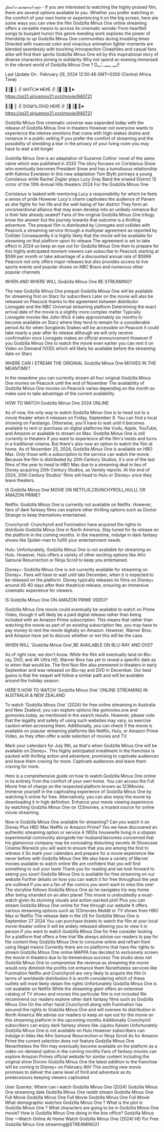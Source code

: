 𝒥𝓊𝓈𝓉 𝒶 𝓂𝑜𝓂𝑒𝓃𝓉 𝒶𝑔𝑜 - If you are interested to watching the highly praised film, there are several options available to you. Whether you prefer watching in the comfort of your own home or experiencing it on the big screen, here are some ways you can view the film Godzilla Minus One  online streaming offers a versatile means to access its cinematic wonder From heartfelt songs to buoyant humor this genre-bending work explores the power of friendship to up Godzilla Minus One  communities during troubling times Directed with nuanced color and vivacious animation lighter moments are blended seamlessly with touching introspection Cinephiles and casual fans alike will find their spirits Godzilla Minus One  ed by this inspirational story of diverse characters joining in solidarity Why not spend an evening immersed in the vibrant world of Godzilla Minus One ? Dₒₙ'ₜ ₘᵢₛₛ ₒᵤₜ!!


Last Update On : February 29, 2024 12:50:46 GMT+0200 (Central Africa Time)



🔴║▌║ ✌ ᗯᗩTᑕᕼ ᕼEᖇE ✌ ║▌║▌🔴➤ 	 https://xs21.siriusmov21.xyz/movie/940721



🔴║▌║ ✌ ᗪOᗯᑎᒪOᗩᗪ ᕼEᖇE ✌ ║▌║▌🔴➤ https://xs21.siriusmov21.xyz/movie/940721



Godzilla Minus One cinematic universe was expanded today with the release of Godzilla Minus One in theaters However not everyone wants to experience the intense emotions that come with high-stakes drama and romance in a public setting If you prefer the comfort of streaming and the possibility of shedding a tear in the privacy of your living room you may have to wait a bit longer


Godzilla Minus One is an adaptation of Suzanne Collins' novel of the same name which was published in 2020 The story focuses on Coriolanus Snow who eventually becomes President Snow and has a tumultuous relationship with Katniss Everdeen In this new adaptation Tom Blyth portrays a young Coriolanus while Rachel Zegler plays Lucy Gray Baird the erased District 12 victor of the 10th Annual Hits theaters 2024 For the Godzilla Minus One 


Coriolanus is tasked with mentoring Lucy a responsibility for which he feels a sense of pride However Lucy's charm captivates the audience of Panem as she fights for her life and the well-being of her district They form an unconventional alliance that may even develop into an unlikely romance But is their fate already sealed? Fans of the original Godzilla Minus One  trilogy know the answer but the journey towards that outcome is a thrilling adventure. The prequel film is distributed by Lionsgate and collides with Peacock a streaming service through a multiyear agreement as reported by Collider Consequently it is highly likely that the movie will be available for streaming on that platform upon its release The agreement is set to take effect in 2024 so keep an eye out for Godzilla Minus One  then to prepare for this highly anticipated moment viewers can subscribe to Peacock starting at $599 per month or take advantage of a discounted annual rate of $5999 Peacock not only offers major releases but also provides access to live sports events and popular shows on NBC Bravo and numerous other popular channels


WHEN AND WHERE WILL Godzilla Minus One BE STREAMING?


The new Godzilla Minus One  prequel Godzilla Minus One will be available for streaming first on Starz for subscribers Later on the movie will also be released on Peacock thanks to the agreement between distributor Lionsgate and the NBC Universal streaming platform Determining the exact arrival date of the movie is a slightly more complex matter Typically Lionsgate movies like John Wick 4 take approximately six months to become available on Starz where they tend to remain for a considerable period As for when Songbirds Snakes will be accessible on Peacock it could take nearly a year after its release although we will only receive confirmation once Lionsgate makes an official announcement However if you Godzilla Minus One  to watch the movie even earlier you can rent it on Video on Demand (VOD) which will likely be available before the streaming date on Starz


WHERE CAN I STREAM THE ORIGINAL Godzilla Minus One MOVIES IN THE MEANTIME?


In the meantime you can currently stream all four original Godzilla Minus One  movies on Peacock until the end of November The availability of Godzilla Minus One  movies on Peacock varies depending on the month so make sure to take advantage of the current availability


HOW TO WATCH Godzilla Minus One 2024 ONLINE


As of now, the only way to watch Godzilla Minus One is to head out to a movie theater when it releases on Friday, September 8. You can find a local showing on Fandango. Otherwise, you'll have to wait until it becomes available to rent or purchase on digital platforms like Vudu, Apple, YouTube, and Amazon or available to stream on Max. Godzilla Minus One  is still currently in theaters if you want to experience all the film's twists and turns in a traditional cinema. But there's also now an option to watch the film at home. As of November 25, 2024, Godzilla Minus One  is available on HBO Max. Only those with a subscription to the service can watch the movie. Because the film is distributed by 20th Century Studios, it's one of the last films of the year to head to HBO Max due to a streaming deal in lieu of Disney acquiring 20th Century Studios, as Variety reports. At the end of 2024, 20th Century Studios' films will head to Hulu or Disney+ once they leave theaters.


IS Godzilla Minus One MOVIE ON NETFLIX,CRUNCHYROLL,HULU, OR AMAZON PRIME?


Netflix: Godzilla Minus One is currently not available on Netflix. However, fans of dark fantasy films can explore other thrilling options such as Doctor Strange to keep themselves entertained.


Crunchyroll: Crunchyroll and Funimation have acquired the rights to distribute Godzilla Minus One  in North America. Stay tuned for its release on the platform in the coming months. In the meantime, indulge in dark fantasy shows like Spider-man to fulfill your entertainment needs.


Hulu: Unfortunately, Godzilla Minus One is not available for streaming on Hulu. However, Hulu offers a variety of other exciting options like Afro Samurai Resurrection or Ninja Scroll to keep you entertained.


Disney+: Godzilla Minus One is not currently available for streaming on Disney+. Fans will have to wait until late December, when it is expected to be released on the platform. Disney typically releases its films on Disney+ around 45-60 days after their theatrical release, ensuring an immersive cinematic experience for viewers.


IS Godzilla Minus One ON AMAZON PRIME VIDEO?


Godzilla Minus One movie could eventually be available to watch on Prime Video, though it will likely be a paid digital release rather than being included with an Amazon Prime subscription. This means that rather than watching the movie as part of an existing subscription fee, you may have to pay money to rent the movie digitally on Amazon. However, Warner Bros. and Amazon have yet to discuss whether or not this will be the case.


WHEN WILL 'Godzilla Minus One',BE AVAILABLE ON BLU-RAY AND DVD?


As of right now, we don't know. While the film will eventually land on Blu-ray, DVD, and 4K Ultra HD, Warner Bros has yet to reveal a specific date as to when that would be. The first Nun film also premiered in theaters in early September and was released on Blu-ray and DVD in December. Our best guess is that the sequel will follow a similar path and will be available around the holiday season.


HERE'S HOW TO WATCH 'Godzilla Minus One' ONLINE STREAMING IN AUSTRALIA & NEW ZEALAND


To watch 'Godzilla Minus One' (2024) for free online streaming in Australia and New Zealand, you can explore options like gomovies.one and gomovies.today, as mentioned in the search results. However, please note that the legality and safety of using such websites may vary, so exercise caution when accessing them. Additionally, you can check if the movie is available on popular streaming platforms like Netflix, Hulu, or Amazon Prime Video, as they often offer a wide selection of movies and TV.


Mark your calendars for July 8th, as that's when Godzilla Minus One will be available on Disney+. This highly anticipated installment in the franchise is packed with thrilling action and adventure, promising to captivate audiences and leave them craving for more. Captivate audiences and leave them craving for more.


Here is a comprehensive guide on how to watch Godzilla Minus One online in its entirety from the comfort of your own home. You can access the Full Movie free of charge on the respected platform known as 123Movies. Immerse yourself in the captivating experience of Godzilla Minus One  by watching it online for free. Alternatively, you can also enjoy the movie by downloading it in high definition. Enhance your movie viewing experience by watching Godzilla Minus One  on 123movies, a trusted source for online movie streaming.


Now is Godzilla Minus One available for streaming? Can you watch it on Disney Plus HBO Max Netflix or Amazon Prime? Yes we have discovered an authentic streaming option or service A 1950s housewife living in a utopian experimental community alongside her husband becomes concerned that his glamorous company may be concealing disturbing secrets At Showcase Cinema Warwick you will want to ensure that you are among the first to witness it So mark your calendars and prepare for a movie experience like never before with Godzilla Minus One  We also have a variety of Marvel movies available to watch online We are confident that you will find something to suit your taste Thank you for reading and we look forward to seeing you soon! Godzilla Minus One  is available for free streaming on our website Further details on how you can watch it for free throughout the year are outlined If you are a fan of the comics you wont want to miss this one! The storyline follows Godzilla Minus One  as he navigates his way home after being stranded on an alien planet This movie is undoubtedly a must-watch given its stunning visuals and action-packed plot! Plus you can stream Godzilla Minus One  online for free through our website It offers various streaming options such as 123movies Reddit or TV shows from HBO Max or Netflix The release date in the US for Godzilla Minus One  is September 27 2024 You can purchase tickets to watch the film at your local movie theater online It will be widely released allowing you to view it in person If you want to watch Godzilla Minus One  for free consider looking for a platform that offers a free trial We always advise our readers to pay for the content they Godzilla Minus One  to consume online and refrain from using illegal means Currently there are no platforms that have the rights to stream Godzilla Minus One  online MAPPA has decided to exclusively screen the movie in theaters due to its tremendous success The studio does not Godzilla Minus One  to compromise the revenue as streaming the movie would only diminish the profits not enhance them Nonetheless services like Funimation Netflix and Crunchyroll are very likely to acquire the film In terms of worldwide distribution it is worth considering which of these outlets will most likely obtain the rights Unfortunately Godzilla Minus One  is not available on Netflix While the streaming giant offers an extensive catalog of TV shows and movies this particular film is not included We recommend our readers explore other dark fantasy films such as Godzilla Minus One  On the other hand Crunchyroll along with Funimation has secured the rights to Godzilla Minus One  and will oversee its distribution in North America We advise our readers to keep an eye out for the movie on this streaming platform in the upcoming months Additionally Crunchyroll subscribers can enjoy dark fantasy shows like Jujutsu Kaisen Unfortunately Godzilla Minus One  is not available on Hulu However subscribers can indulge in titles like Afro Samurai Resurrection or Ninja Scroll As for Amazon Prime the current selection does not feature Godzilla Minus One  Nevertheless the film may eventually become available on the platform as a video-on-demand option in the coming months Fans of fantasy movies can explore Amazon Primes official website for similar content including the original show Dororo Godzilla Minus One  the latest addition to the franchise will be coming to Disney+ on February 8th! This exciting new movie promises to deliver the same level of thrill and adventure as its predecessors keeping viewers captivated


User Queries: Where can i watch Godzilla Minus One (2024) Godzilla Minus One streaming date Godzilla Minus One  reddit stream Godzilla Minus One Full Movie Godzilla Minus One  Full Movie Godzilla Minus One  Full Movie What demographic watches Godzilla Minus One  ? What is the plot in Godzilla Minus One  ? What characters are going to be in Godzilla Minus One  movie? How is Godzilla Minus One  doing in the box office? Godzilla Minus One ～Watch Online At Home Watch Godzilla Minus One (2024) HD For Free Godzilla Minus One streaming@STREAMING21
